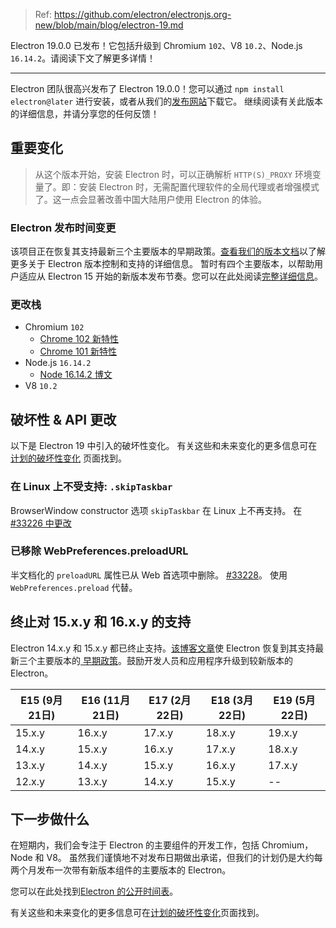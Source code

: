 > Ref: https://github.com/electron/electronjs.org-new/blob/main/blog/electron-19.md

Electron 19.0.0 已发布！它包括升级到 Chromium `102`、V8 `10.2`、Node.js `16.14.2`。请阅读下文了解更多详情！

---

Electron 团队很高兴发布了 Electron 19.0.0！您可以通过 `npm install electron@later` 进行安装，或者从我们的[发布网站](https://www.electronjs.org/releases/stable)下载它。 继续阅读有关此版本的详细信息，并请分享您的任何反馈！

## 重要变化

> 从这个版本开始，安装 Electron 时，可以正确解析 `HTTP(S)_PROXY` 环境变量了。即：安装 Electron 时，无需配置代理软件的全局代理或者增强模式了。这一点会显著改善中国大陆用户使用 Electron 的体验。

### Electron 发布时间变更

该项目正在恢复其支持最新三个主要版本的早期政策。[查看我们的版本文档](https://www.electronjs.org/docs/latest/tutorial/electron-versioning)以了解更多关于 Electron 版本控制和支持的详细信息。 暂时有四个主要版本，以帮助用户适应从 Electron 15 开始的新版本发布节奏。您可以在此处阅读[完整详细信息](https://www.electronjs.org/blog/8-week-cadence)。

### 更改栈

* Chromium `102`
    * [Chrome 102 新特性](https://developer.chrome.com/blog/new-in-chrome-102/)
    * [Chrome 101 新特性](https://developer.chrome.com/blog/new-in-chrome-101/)
* Node.js `16.14.2`
    * [Node 16.14.2 博文](https://nodejs.org/en/blog/release/v16.14.2/)
* V8 `10.2`

## 破坏性 & API 更改

以下是 Electron 19 中引入的破坏性变化。 有关这些和未来变化的更多信息可在[计划的破坏性变化](https://www.electronjs.org/docs/latest/breaking-changes) 页面找到。

### 在 Linux 上不受支持: `.skipTaskbar`

BrowserWindow constructor 选项 `skipTaskbar` 在 Linux 上不再支持。 在 [#33226 中更改](https://github.com/electron/electron/pull/33226)

### 已移除 WebPreferences.preloadURL

半文档化的 `preloadURL` 属性已从 Web 首选项中删除。 [#33228](https://github.com/electron/electron/pull/33228)。 使用 `WebPreferences.preload` 代替。

## 终止对 15.x.y 和 16.x.y 的支持

Electron 14.x.y 和 15.x.y 都已终止支持。[该博客文章](https://www.electronjs.org/blog/8-week-cadence/#-will-electron-extend-the-number-of-supported-versions)使 Electron 恢复到其支持最新三个主要版本的[ 早期政策](https://www.electronjs.org/docs/latest/tutorial/electron-timelines#version-support-policy)。鼓励开发人员和应用程序升级到较新版本的 Electron。

| E15 (9月21日) | E16 (11月21日) | E17 (2月22日) | E18 (3月22日) | E19 (5月22日) |
| ----------- | ------------ | ----------- | ----------- | ----------- |
| 15.x.y      | 16.x.y       | 17.x.y      | 18.x.y      | 19.x.y      |
| 14.x.y      | 15.x.y       | 16.x.y      | 17.x.y      | 18.x.y      |
| 13.x.y      | 14.x.y       | 15.x.y      | 16.x.y      | 17.x.y      |
| 12.x.y      | 13.x.y       | 14.x.y      | 15.x.y      | --          |

## 下一步做什么

在短期内，我们会专注于 Electron 的主要组件的开发工作，包括 Chromium，Node 和 V8。 虽然我们谨慎地不对发布日期做出承诺，但我们的计划仍是大约每两个月发布一次带有新版本组件的主要版本的 Electron。

您可以在此处找到[Electron 的公开时间表](https://www.electronjs.org/docs/latest/tutorial/electron-timelines)。

有关这些和未来变化的更多信息可在[计划的破坏性变化](https://github.com/electron/electron/blob/main/docs/breaking-changes.md)页面找到。

